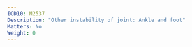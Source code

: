 ```yaml
---
ICD10: M2537
Description: "Other instability of joint: Ankle and foot"
Matters: No
Weight: 0
---
```

